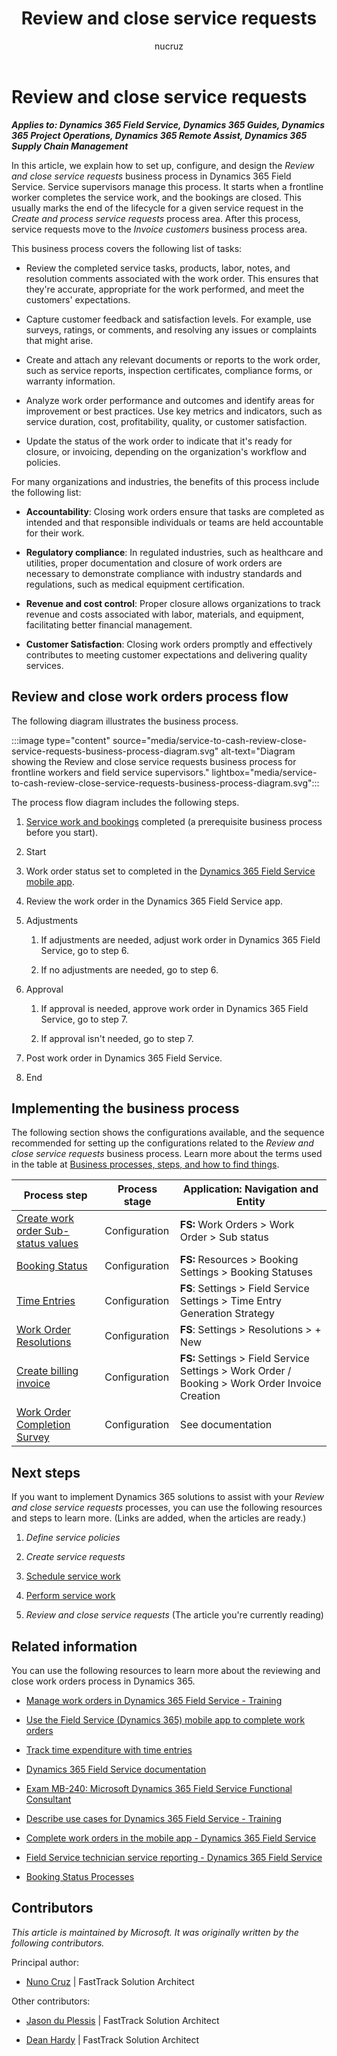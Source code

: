 ﻿---
title: Review and close service requests
description: Learn about how to set up, configure, and design the Review and close service requests business process, including a business process flow.
author: nucruz
ms.author: nucruz
ms.topic: article
ms.date: 05/14/2024
---

# Review and close service requests

***Applies to: Dynamics 365 Field Service, Dynamics 365 Guides, Dynamics 365 Project Operations, Dynamics 365 Remote Assist, Dynamics 365 Supply Chain Management***

In this article, we explain how to set up, configure, and design the *Review and close service requests* business process in Dynamics 365 Field Service. Service supervisors manage this process. It starts when a frontline worker completes the service work, and the bookings are closed. This usually marks the end of the lifecycle for a given service request in the *Create and process service requests* process area. After this process, service requests move to the *Invoice customers* business process area.

This business process covers the following list of tasks:

- Review the completed service tasks, products, labor, notes, and resolution comments associated with the work order. This ensures that they're accurate, appropriate for the work performed, and meet the customers' expectations.

- Capture customer feedback and satisfaction levels. For example, use surveys, ratings, or comments, and resolving any issues or complaints that might arise.

- Create and attach any relevant documents or reports to the work order, such as service reports, inspection certificates, compliance forms, or warranty information.

- Analyze work order performance and outcomes and identify areas for improvement or best practices. Use key metrics and indicators, such as service duration, cost, profitability, quality, or customer satisfaction.

- Update the status of the work order to indicate that it's ready for closure, or invoicing, depending on the organization's workflow and policies.

For many organizations and industries, the benefits of this process include the following list:

- **Accountability**: Closing work orders ensure that tasks are completed as intended and that responsible individuals or teams are held accountable for their work.

- **Regulatory compliance**: In regulated industries, such as healthcare and utilities, proper documentation and closure of work orders are necessary to demonstrate compliance with industry standards and regulations, such as medical equipment certification.

- **Revenue and cost control**: Proper closure allows organizations to track revenue and costs associated with labor, materials, and equipment, facilitating better financial management.

- **Customer Satisfaction**: Closing work orders promptly and effectively contributes to meeting customer expectations and delivering quality services.

## Review and close work orders process flow

The following diagram illustrates the business process.

:::image type="content" source="media/service-to-cash-review-close-service-requests-business-process-diagram.svg" alt-text="Diagram showing the Review and close service requests business process for frontline workers and field service supervisors." lightbox="media/service-to-cash-review-close-service-requests-business-process-diagram.svg":::

The process flow diagram includes the following steps.

1. [Service work and bookings](service-to-cash-schedule-service-work.md) completed (a prerequisite business process before you start).

2. Start

3. Work order status set to completed in the [Dynamics 365 Field Service mobile app](/dynamics365/field-service/mobile-power-app-get-started).

4. Review the work order in the Dynamics 365 Field Service app.

5. Adjustments

    1. If adjustments are needed, adjust work order in Dynamics 365 Field Service, go to step 6.

    2. If no adjustments are needed, go to step 6.

6. Approval

    1. If approval is needed, approve work order in Dynamics 365 Field Service, go to step 7.

    2. If approval isn't needed, go to step 7.

7. Post work order in Dynamics 365 Field Service.

8. End

## Implementing the business process

The following section shows the configurations available, and the sequence recommended for setting up the configurations related to the *Review and close service requests* business process. Learn more about the terms used in the table at [Business processes, steps, and how to find things](/dynamics365/guidance/business-processes/about-steps-navigation).

| Process step | Process stage | Application: Navigation and Entity |
|--------------|---------------|------------------------------------|
| [Create work order Sub-status values](/dynamics365/field-service/work-order-status-booking-status) | Configuration | **FS:** Work Orders &gt; Work Order &gt; Sub status |
| [Booking Status](/dynamics365/field-service/work-order-status-booking-status#create-follow-up-work-order-for-a-completed-booking) | Configuration | **FS:** Resources &gt; Booking Settings &gt; Booking Statuses |
| [Time Entries](https://microsoft.sharepoint.com/teams/BusinessApplicationsContentHub/Shared%20Documents/Business%20Process%20Guide/Service%20to%20cash/L3%20Files%20(Processes)/Review%20and%20close%20service%20requests%20-%20Nuno/automatically) | Configuration | **FS**: Settings &gt; Field Service Settings &gt; Time Entry Generation Strategy |
| [Work Order Resolutions](/dynamics365/field-service/work-order-resolutions#create-resolutions) | Configuration | **FS**: Settings &gt; Resolutions &gt; + New |
| [Create billing invoice](/dynamics365/field-service/configure-default-settings#work-order--booking-settings) | Configuration | **FS:** Settings &gt; Field Service Settings &gt; Work Order / Booking &gt; Work Order Invoice Creation |
| [Work Order Completion Survey](/dynamics365/field-service/work-order-surveys) | Configuration | See documentation |

## Next steps

If you want to implement Dynamics 365 solutions to assist with your *Review and close service requests* processes, you can use the following resources and steps to learn more. (Links are added, when the articles are ready.)

1. *Define service policies*

2. *Create service requests*

3. [Schedule service work](service-to-cash-schedule-service-work.md)

4. [Perform service work](service-to-cash-perform-service-work.md)

5. *Review and close service requests* (The article you're currently reading)

## Related information

You can use the following resources to learn more about the reviewing and close work orders process in Dynamics 365.

- [Manage work orders in Dynamics 365 Field Service - Training](/training/paths/manage-work-orders)

- [Use the Field Service (Dynamics 365) mobile app to complete work orders](/dynamics365/field-service/mobile-power-app-overview)

- [Track time expenditure with time entries](/dynamics365/field-service/field-service-time-entry)

- [Dynamics 365 Field Service documentation](/dynamics365/field-service/)

- [Exam MB-240: Microsoft Dynamics 365 Field Service Functional Consultant](/certifications/exams/mb-240)

- [Describe use cases for Dynamics 365 Field Service - Training](/training/modules/explore-dynamics-365-field-service/2-describe-use-cases-dynamics-365-field-service)

- [Complete work orders in the mobile app - Dynamics 365 Field Service](/dynamics365/field-service/get-work-done-mobile-app?tabs=vCurrent)  

- [Field Service technician service reporting - Dynamics 365 Field Service](/dynamics365/field-service/mobile-powerapp-reporting)

- [Booking Status Processes](/dynamics365/field-service/work-order-status-booking-status#booking-status-processes)

<!-- ## Tags

*Industries:* Agriculture (01-09), Mining (10-14), Construction (15-17), Manufacturing (20-39), Transportation and Public Utilities (40-49), Wholesale Trade (50-51), Retail Trade (52-59), Finance, Insurance, Real Estate (60-67), Services (70-89), Public Administration (91-99)

*Stakeholders:* Customer services, Engineering, IT, Merchandising, Operations, Production, Project Management, Retail store operations, Sales, Service operations, Transportation, Warehouse

*Products:* Dynamics 365 Field Service, Dynamics 365 Guides, Dynamics 365 Project Operations, Dynamics 365 Remote Assist, Dynamics 365 Supply Chain Management -->

## Contributors

*This article is maintained by Microsoft. It was originally written by the following contributors.*

Principal author:

- [Nuno Cruz](https://www.linkedin.com/in/nunomrcruz/) \| FastTrack Solution Architect

Other contributors:

- [Jason du Plessis](https://www.linkedin.com/in/jason-du-plessis-a512171) \| FastTrack Solution Architect

- [Dean Hardy](https://www.linkedin.com/in/deanahardy) \| FastTrack Solution Architect  
